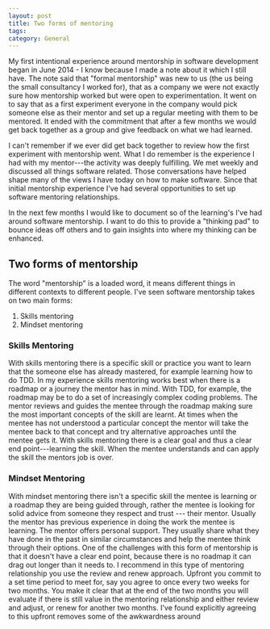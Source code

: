```yaml
---
layout: post
title: Two forms of mentoring
tags: 
category: General
---
```

My first intentional experience around mentorship in software development began in June 2014 - I know because I made a note about it which I still have. 
The note said that "formal mentorship" was new to us (the us being the small consultancy I worked for), that as a company we were not exactly sure how mentorship worked but were open to experimentation. It went on to say that as a first experiment everyone in the company would pick someone else as their mentor and set up a regular meeting with them to be mentored. It ended with the commitment that after a few months we would get back together as a group and give feedback on what we had learned. 

I can't remember if we ever did get back together to review how the first experiment with mentorship went. What I do remember is the experience I had with my mentor---the activity was deeply fulfilling. We met weekly and discussed all things software related. Those conversations have helped shape many of the views I have today on how to make software. Since that initial mentorship experience I've had several opportunities to set up software mentoring relationships. 

In the next few months I would like to document so of the learning's I've had around software mentorship. I want to do this to provide a "thinking pad" to bounce ideas off others and to gain insights into where my thinking can be enhanced.

## Two forms of mentorship 

The word "mentorship" is a loaded word, it means different things in different contexts to different people. I've seen software mentorship takes on two main forms:

1) Skills mentoring  
2) Mindset mentoring   

### Skills Mentoring

With skills mentoring there is a specific skill or practice you want to learn that the someone else has already mastered, for example learning how to do TDD. In my experience skills mentoring works best when there is a roadmap or a journey the mentor has in mind. With TDD, for example, the roadmap may be to do a set of increasingly complex coding problems. The mentor reviews and guides the mentee through the roadmap making sure the most important concepts of the skill are learnt. At times when the mentee has not understood a particular concept the mentor will take the mentee back to that concept and try alternative approaches until the mentee gets it. With skills mentoring there is a clear goal and thus a clear end point---learning the skill. When the mentee understands and can apply the skill the mentors job is over. 

### Mindset Mentoring  

With mindset mentoring there isn't a specific skill the mentee is learning or a roadmap they are being guided through, rather the mentee is looking for solid advice from someone they respect and trust --- their mentor. Usually the mentor has previous experience in doing the work the mentee is learning. The mentor offers personal support. They usually share what they have done in the past in similar circumstances and help the mentee think through their options. One of the challenges with this form of mentorship is that it doesn't have a clear end point, because there is no roadmap it can drag out longer than it needs to. I recommend in this type of mentoring relationship you use the review and renew approach. Upfront you commit to a set time period to meet for, say you agree to once every two weeks for two months. You make it clear that at the end of the two months you will evaluate if there is still value in the mentoring relationship and either review and adjust, or renew for another two months. I've found explicitly agreeing to this upfront removes some of the awkwardness around


